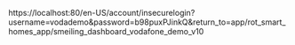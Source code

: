 
https://localhost:80/en-US/account/insecurelogin?username=vodademo&password=b98puxPJinkQ&return_to=app/rot_smart_homes_app/smeiling_dashboard_vodafone_demo_v10